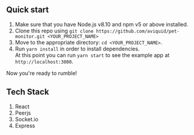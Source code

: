 ## Quick start

1.  Make sure that you have Node.js v8.10 and npm v5 or above installed.
2.  Clone this repo using `git clone https://github.com/aviquid/pet-monitor.git <YOUR_PROJECT_NAME>`
3.  Move to the appropriate directory: `cd <YOUR_PROJECT_NAME>`.<br />
4.  Run `yarn install` in order to install dependencies.<br />
    At this point you can run `yarn start` to see the example app at `http://localhost:3000`.

Now you're ready to rumble!

## Tech Stack

1. React
2. Peerjs
3. Socket.io
4. Express

